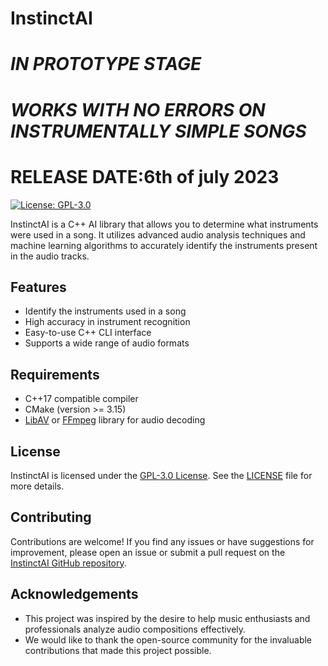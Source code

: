 # InstinctAI
# ***IN PROTOTYPE STAGE***
# ***WORKS WITH NO ERRORS ON INSTRUMENTALLY SIMPLE SONGS***
# ****RELEASE DATE:6th of july 2023****

[![License: GPL-3.0](https://img.shields.io/badge/License-GPL%203.0-blue.svg)](https://opensource.org/licenses/GPL-3.0)

InstinctAI is a C++ AI library that allows you to determine what instruments were used in a song. It utilizes advanced audio analysis techniques and machine learning algorithms to accurately identify the instruments present in the audio tracks.

## Features

- Identify the instruments used in a song
- High accuracy in instrument recognition
- Easy-to-use C++ CLI interface
- Supports a wide range of audio formats

## Requirements

- C++17 compatible compiler
- CMake (version >= 3.15)
- [LibAV](https://libav.org/) or [FFmpeg](https://ffmpeg.org/) library for audio decoding

## License

InstinctAI is licensed under the [GPL-3.0 License](https://opensource.org/licenses/GPL-3.0). See the [LICENSE](LICENSE) file for more details.

## Contributing

Contributions are welcome! If you find any issues or have suggestions for improvement, please open an issue or submit a pull request on the [InstinctAI GitHub repository](https://github.com/Sorzus-michael/InstinctAI).

## Acknowledgements

- This project was inspired by the desire to help music enthusiasts and professionals analyze audio compositions effectively.
- We would like to thank the open-source community for the invaluable contributions that made this project possible.




